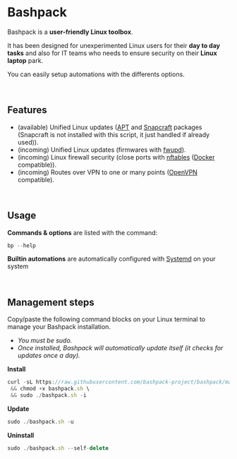 # Bashpack

Bashpack is a **user-friendly Linux toolbox**.

It has been designed for unexperimented Linux users for their **day to day tasks** and also for IT teams who needs to ensure security on their **Linux laptop** park.

You can easily setup automations with the differents options.

<br>

## Features
* (available)    Unified Linux updates ([APT](https://fr.wikipedia.org/wiki/Advanced_Packaging_Tool) and [Snapcraft](https://snapcraft.io/) packages (Snapcraft is not installed with this script, it just handled if already used)).
* (incoming)     Unified Linux updates (firmwares with [fwupd](https://github.com/fwupd/fwupd)).
* (incoming)     Linux firewall security (close ports with [nftables](https://wiki.nftables.org/wiki-nftables/index.php/Main_Page) ([Docker](https://www.docker.com/) compatible)).
* (incoming)     Routes over VPN to one or many points ([OpenVPN](https://openvpn.net/) compatible).

<br>

## Usage
**Commands & options** are listed with the command:
```javascript
bp --help
```

**Builtin automations** are automatically configured with [Systemd](https://systemd.io/) on your system

<br>

## Management steps
Copy/paste the following command blocks on your Linux terminal to manage your Bashpack installation.
* _You must be sudo._
* _Once installed, Bashpack will automatically update itself (it checks for updates once a day)._

**Install**
```javascript
curl -sL https://raw.githubusercontent.com/bashpack-project/bashpack/main/bashpack.sh -o bashpack.sh \
 && chmod +x bashpack.sh \
 && sudo ./bashpack.sh -i
```

**Update**
```javascript
sudo ./bashpack.sh -u
```

**Uninstall**
```javascript
sudo ./bashpack.sh --self-delete
```

<br>

